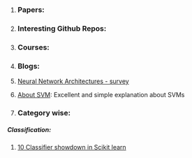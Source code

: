 1. ### Papers:

2. ### Interesting Github Repos:

3. ### Courses:

4. ### Blogs:
1. [Neural Network Architectures - survey](https://towardsdatascience.com/neural-network-architectures-156e5bad51ba)
2. [About SVM](https://sadanand-singh.github.io/posts/svmmodels/): Excellent and simple explanation about SVMs

5. ### Category wise:

##### Classification:
1. [10 Classifier showdown in Scikit learn](https://www.kaggle.com/jeffd23/10-classifier-showdown-in-scikit-learn)




